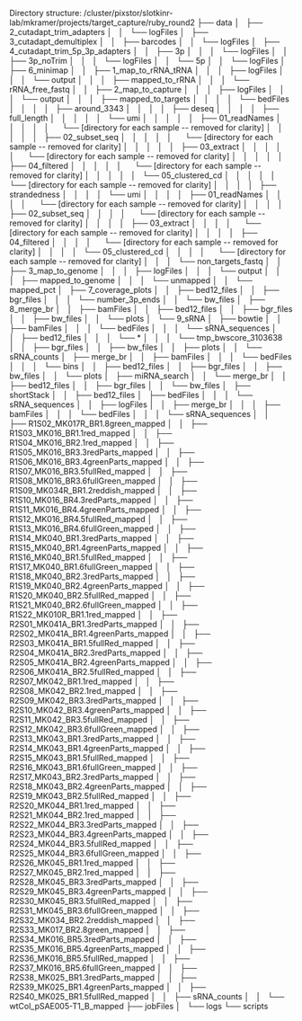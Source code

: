 Directory structure:
/cluster/pixstor/slotkinr-lab/mkramer/projects/target_capture/ruby_round2
├── data
│   ├── 2_cutadapt_trim_adapters
│   │   └── logFiles
│   ├── 3_cutadapt_demultiplex
│   │   ├── barcodes
│   │   └── logFiles
│   ├── 4_cutadapt_trim_5p_3p_adapters
│   │   ├── 3p
│   │   │   └── logFiles
│   │   ├── 3p_noTrim
│   │   │   └── logFiles
│   │   └── 5p
│   │       └── logFiles
│   ├── 6_minimap
│   │   ├── 1_map_to_rRNA_tRNA
│   │   │   ├── logFiles
│   │   │   └── output
│   │   │       ├── mapped_to_rRNA
│   │   │       └── rRNA_free_fastq
│   │   ├── 2_map_to_capture
│   │   │   ├── logFiles
│   │   │   └── output
│   │   │       ├── mapped_to_targets
│   │   │       │   └── bedFiles
│   │   │       │       ├── around_3343
│   │   │       │       ├── deseq
│   │   │       │       ├── full_length
│   │   │       │       │   └── umi
│   │   │       │       │       ├── 01_readNames
│   │   │       │       │           └── [directory for each sample -- removed for clarity]
│   │   │       │       │       ├── 02_subset_seq
│   │   │       │       │           └── [directory for each sample -- removed for clarity]
│   │   │       │       │       ├── 03_extract
│   │   │       │       │           └── [directory for each sample -- removed for clarity]
│   │   │       │       │       ├── 04_filtered
│   │   │       │       │           └── [directory for each sample -- removed for clarity]
│   │   │       │       │       └── 05_clustered_cd
│   │   │       │       │           └── [directory for each sample -- removed for clarity]
│   │   │       │       ├── strandedness
│   │   │       │       └── umi
│   │   │       │           ├── 01_readNames
│   │   │       │               └── [directory for each sample -- removed for clarity]
│   │   │       │           ├── 02_subset_seq
│   │   │       │               └── [directory for each sample -- removed for clarity]
│   │   │       │           ├── 03_extract
│   │   │       │               └── [directory for each sample -- removed for clarity]
│   │   │       │           ├── 04_filtered
│   │   │       │               └── [directory for each sample -- removed for clarity]
│   │   │       │           └── 05_clustered_cd
│   │   │       │               └── [directory for each sample -- removed for clarity]
│   │   │       └── non_targets_fastq
│   │   ├── 3_map_to_genome
│   │   │   ├── logFiles
│   │   │   └── output
│   │   │       ├── mapped_to_genome
│   │   │       └── unmapped
│   │   └── mapped_pct
│   ├── 7_coverage_plots
│   │   ├── bed12_files
│   │   ├── bgr_files
│   │   │   └── number_3p_ends
│   │   └── bw_files
│   ├── 8_merge_br
│   │   ├── bamFiles
│   │   ├── bed12_files
│   │   ├── bgr_files
│   │   ├── bw_files
│   │   └── plots
│   └── 9_sRNA
│       ├── bowtie
│       │   ├── bamFiles
│       │   │   └── bedFiles
│       │   │       └── sRNA_sequences
│       │   ├── bed12_files
│       │   │   └── *
│       │   │       └── tmp_bwscore_3103638
│       │   ├── bgr_files
│       │   ├── bw_files
│       │   ├── plots
│       │   └── sRNA_counts
│       ├── merge_br
│       │   ├── bamFiles
│       │   │   └── bedFiles
│       │   │       └── bins
│       │   ├── bed12_files
│       │   ├── bgr_files
│       │   ├── bw_files
│       │   └── plots
│       ├── miRNA_search
│       │   └── merge_br
│       │       ├── bed12_files
│       │       ├── bgr_files
│       │       └── bw_files
│       ├── shortStack
│       │   ├── bed12_files
        │   ├── bedFiles
│       │   │   └── sRNA_sequences
│       │   ├── logFiles
│       │   ├── merge_br
│       │   │   ├── bamFiles
│       │   │   └── bedFiles
│       │   │       └── sRNA_sequences
│       │   ├── R1S02_MK017R_BR1.8green_mapped
│       │   ├── R1S03_MK016_BR1.1red_mapped
│       │   ├── R1S04_MK016_BR2.1red_mapped
│       │   ├── R1S05_MK016_BR3.3redParts_mapped
│       │   ├── R1S06_MK016_BR3.4greenParts_mapped
│       │   ├── R1S07_MK016_BR3.5fullRed_mapped
│       │   ├── R1S08_MK016_BR3.6fullGreen_mapped
│       │   ├── R1S09_MK034R_BR1.2reddish_mapped
│       │   ├── R1S10_MK016_BR4.3redParts_mapped
│       │   ├── R1S11_MK016_BR4.4greenParts_mapped
│       │   ├── R1S12_MK016_BR4.5fullRed_mapped
│       │   ├── R1S13_MK016_BR4.6fullGreen_mapped
│       │   ├── R1S14_MK040_BR1.3redParts_mapped
│       │   ├── R1S15_MK040_BR1.4greenParts_mapped
│       │   ├── R1S16_MK040_BR1.5fullRed_mapped
│       │   ├── R1S17_MK040_BR1.6fullGreen_mapped
│       │   ├── R1S18_MK040_BR2.3redParts_mapped
│       │   ├── R1S19_MK040_BR2.4greenParts_mapped
│       │   ├── R1S20_MK040_BR2.5fullRed_mapped
│       │   ├── R1S21_MK040_BR2.6fullGreen_mapped
│       │   ├── R1S22_MK010R_BR1.1red_mapped
│       │   ├── R2S01_MK041A_BR1.3redParts_mapped
│       │   ├── R2S02_MK041A_BR1.4greenParts_mapped
│       │   ├── R2S03_MK041A_BR1.5fullRed_mapped
│       │   ├── R2S04_MK041A_BR2.3redParts_mapped
│       │   ├── R2S05_MK041A_BR2.4greenParts_mapped
│       │   ├── R2S06_MK041A_BR2.5fullRed_mapped
│       │   ├── R2S07_MK042_BR1.1red_mapped
│       │   ├── R2S08_MK042_BR2.1red_mapped
│       │   ├── R2S09_MK042_BR3.3redParts_mapped
│       │   ├── R2S10_MK042_BR3.4greenParts_mapped
│       │   ├── R2S11_MK042_BR3.5fullRed_mapped
│       │   ├── R2S12_MK042_BR3.6fullGreen_mapped
│       │   ├── R2S13_MK043_BR1.3redParts_mapped
│       │   ├── R2S14_MK043_BR1.4greenParts_mapped
│       │   ├── R2S15_MK043_BR1.5fullRed_mapped
│       │   ├── R2S16_MK043_BR1.6fullGreen_mapped
│       │   ├── R2S17_MK043_BR2.3redParts_mapped
│       │   ├── R2S18_MK043_BR2.4greenParts_mapped
│       │   ├── R2S19_MK043_BR2.5fullRed_mapped
│       │   ├── R2S20_MK044_BR1.1red_mapped
│       │   ├── R2S21_MK044_BR2.1red_mapped
│       │   ├── R2S22_MK044_BR3.3redParts_mapped
│       │   ├── R2S23_MK044_BR3.4greenParts_mapped
│       │   ├── R2S24_MK044_BR3.5fullRed_mapped
│       │   ├── R2S25_MK044_BR3.6fullGreen_mapped
│       │   ├── R2S26_MK045_BR1.1red_mapped
│       │   ├── R2S27_MK045_BR2.1red_mapped
│       │   ├── R2S28_MK045_BR3.3redParts_mapped
│       │   ├── R2S29_MK045_BR3.4greenParts_mapped
│       │   ├── R2S30_MK045_BR3.5fullRed_mapped
│       │   ├── R2S31_MK045_BR3.6fullGreen_mapped
│       │   ├── R2S32_MK034_BR2.2reddish_mapped
│       │   ├── R2S33_MK017_BR2.8green_mapped
│       │   ├── R2S34_MK016_BR5.3redParts_mapped
│       │   ├── R2S35_MK016_BR5.4greenParts_mapped
│       │   ├── R2S36_MK016_BR5.5fullRed_mapped
│       │   ├── R2S37_MK016_BR5.6fullGreen_mapped
│       │   ├── R2S38_MK025_BR1.3redParts_mapped
│       │   ├── R2S39_MK025_BR1.4greenParts_mapped
│       │   ├── R2S40_MK025_BR1.5fullRed_mapped
│       │   ├── sRNA_counts
│       │   └── wtCol_pSAE005-T1_B_mapped
├── jobFiles
│   └── logs
└── scripts

